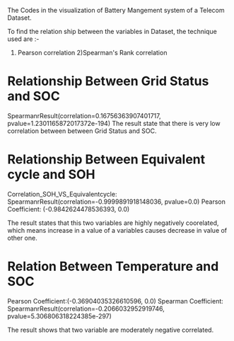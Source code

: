 The Codes in   the visualization of Battery Mangement system of a Telecom Dataset.

To find the relation ship between the variables in Dataset, the technique used are :-
1)  Pearson correlation
2)Spearman's Rank correlation

# Relationship Between Grid Status and SOC

SpearmanrResult(correlation=0.16756363907401717, pvalue=1.2301165872017372e-194)
The result state that there is very low correlation between between Grid Status and SOC.

# Relationship Between Equivalent cycle and SOH

Correlation_SOH_VS_Equivalentcycle: 
SpearmanrResult(correlation=-0.9999891918148036, pvalue=0.0)
Pearson Coefficient: (-0.9842624478536393, 0.0)

The result states that this two variables are highly negatively coorelated, which means increase in a value of a variables causes decrease in value of other one.


# Relation Between Temperature and SOC

Pearson Coefficient:(-0.36904035326610596, 0.0)
Spearman Coefficient: SpearmanrResult(correlation=-0.2066032952919746, pvalue=5.306806318224385e-297)

The result shows that two variable are moderately negative correlated.
